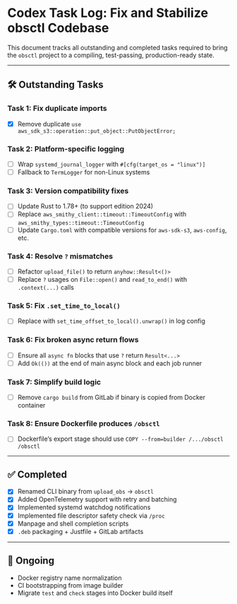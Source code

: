# Codex Task Log: Fix and Stabilize obsctl Codebase

This document tracks all outstanding and completed tasks required to bring the `obsctl` project to a compiling, test-passing, production-ready state.

---

## 🛠️ Outstanding Tasks

### Task 1: Fix duplicate imports

* [x] Remove duplicate `use aws_sdk_s3::operation::put_object::PutObjectError;`

### Task 2: Platform-specific logging

* [ ] Wrap `systemd_journal_logger` with `#[cfg(target_os = "linux")]`
* [ ] Fallback to `TermLogger` for non-Linux systems

### Task 3: Version compatibility fixes

* [ ] Update Rust to 1.78+ (to support edition 2024)
* [ ] Replace `aws_smithy_client::timeout::TimeoutConfig` with `aws_smithy_types::timeout::TimeoutConfig`
* [ ] Update `Cargo.toml` with compatible versions for `aws-sdk-s3`, `aws-config`, etc.

### Task 4: Resolve `?` mismatches

* [ ] Refactor `upload_file()` to return `anyhow::Result<()>`
* [ ] Replace `?` usages on `File::open()` and `read_to_end()` with `.context(...)` calls

### Task 5: Fix `.set_time_to_local()`

* [ ] Replace with `set_time_offset_to_local().unwrap()` in log config

### Task 6: Fix broken async return flows

* [ ] Ensure all `async fn` blocks that use `?` return `Result<...>`
* [ ] Add `Ok(())` at the end of main async block and each job runner

### Task 7: Simplify build logic

* [ ] Remove `cargo build` from GitLab if binary is copied from Docker container

### Task 8: Ensure Dockerfile produces `/obsctl`

* [ ] Dockerfile’s export stage should use `COPY --from=builder /.../obsctl /obsctl`

---

## ✅ Completed

* [x] Renamed CLI binary from `upload_obs` → `obsctl`
* [x] Added OpenTelemetry support with retry and batching
* [x] Implemented systemd watchdog notifications
* [x] Implemented file descriptor safety check via `/proc`
* [x] Manpage and shell completion scripts
* [x] `.deb` packaging + Justfile + GitLab artifacts

---

## 🔁 Ongoing

* Docker registry name normalization
* CI bootstrapping from image builder
* Migrate `test` and `check` stages into Docker build itself

